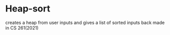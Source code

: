 # Heap-sort
creates a heap from user inputs and gives a list of sorted inputs back made in CS 261(2021)
